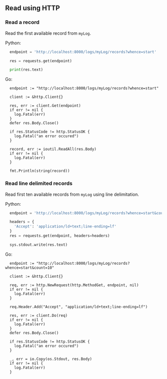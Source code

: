 Read using HTTP
---------------

### Read a record

Read the first available record from `myLog`.

Python:
```python
  endpoint = 'http://localhost:8000/logs/myLog/records?whence=start'

  res = requests.get(endpoint)

  print(res.text)
```

Go:
```golang
  endpoint := "http://localhost:8000/logs/myLog/records?whence=start"

  client := &http.Client{}

  res, err := client.Get(endpoint)
  if err != nil {
    log.Fatal(err)
  }
  defer res.Body.Close()

  if res.StatusCode != http.StatusOK {
    log.Fatal("an error occured")
  }

  record, err := ioutil.ReadAll(res.Body)
  if err != nil {
    log.Fatal(err)
  }

  fmt.Println(string(record))
```

### Read line delimited records

Read first ten available records from `myLog` using line delimitation.

Python:
```python
  endpoint = 'http://localhost:8000/logs/myLog/records?whence=start&count=10'

  headers = {
    'Accept': 'application/ld+text;line-ending=lf'
  }
  res = requests.get(endpoint, headers=headers)

  sys.stdout.write(res.text)
```

Go:
```golang
  endpoint := "http://localhost:8000/logs/myLog/records?whence=start&count=10"

  client := &http.Client{}

  req, err := http.NewRequest(http.MethodGet, endpoint, nil)
  if err != nil {
    log.Fatal(err)
  }

  req.Header.Add("Accept", "application/ld+text;line-ending=lf")

  res, err := client.Do(req)
  if err != nil {
    log.Fatal(err)
  }
  defer res.Body.Close()

  if res.StatusCode != http.StatusOK {
    log.Fatal("an error occured")
  }

  _, err = io.Copy(os.Stdout, res.Body)
  if err != nil {
    log.Fatal(err)
  }
```